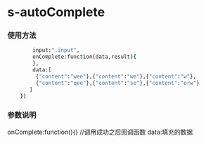 # s-autoComplete
### 使用方法
```bash new AutoComplete({
		input:".input",
		onComplete:function(data,result){
		},
		data:[
         {"content":"wee"},{"content":"we"},{"content":"w"},
         {"content":"qee"},{"content":"se"},{"content":"erw"}
       ]
	})
```
### 参数说明
onComplete:function(){} //调用成功之后回调函数
data:填充的数据
